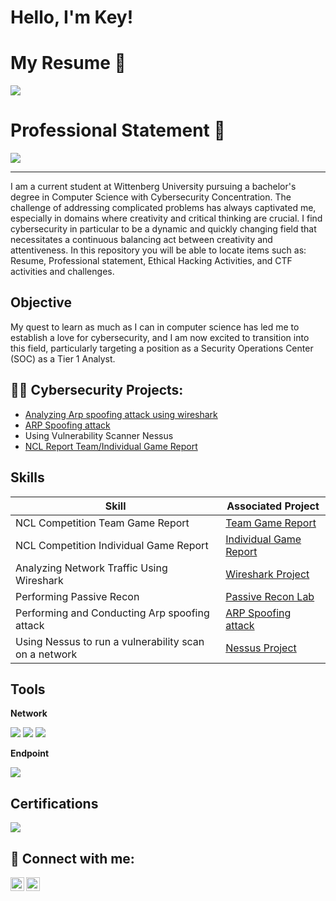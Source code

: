 # Hello, I'm Key!

# My Resume 📄
<a href="https://github.com/Key-The-Visionary/Resume/blob/main/README.md"><img src="https://img.shields.io/badge/-Resume-000000?&style=for-the-badge&logo=page&logoColor=white" /></a>

# Professional Statement 🤵
<a href="https://your-link-to-professional-statement"><img src="https://img.shields.io/badge/-Professional_Statement-8e44ad?&style=for-the-badge&logo=suitcase&logoColor=white" /></a>


-------------------------------------------------------------------------------------------

I am a current student at Wittenberg University pursuing a bachelor's degree in Computer Science with Cybersecurity Concentration. The challenge of addressing complicated problems has always captivated me, especially in domains where creativity and critical thinking are crucial. I find cybersecurity in particular to be a dynamic and quickly changing field that necessitates a continuous balancing act between creativity and attentiveness. In this repository you will be able to locate items such as: Resume, Professional statement, Ethical Hacking Activities, and CTF activities and challenges. 

## Objective


My quest to learn as much as I can in computer science has led me to establish a love for cybersecurity, and I am now excited to transition into this field, particularly targeting a position as a Security Operations Center (SOC) as a Tier 1 Analyst.



<h2>👨‍💻 Cybersecurity Projects:</h2>

<ul>
    <li><a href="https://github.com/Key-The-Visionary/Wireshark-project">Analyzing Arp spoofing attack using wireshark</a></li>
    <li><a href="https://github.com/Key-The-Visionary/Arp-Spoofing-/blob/main/README.md">ARP Spoofing attack</a></li>
    <li> Using Vulnerability Scanner Nessus</li>
    <li> <a href="https://github.com/Key-The-Visionary/NCL-Report">NCL Report Team/Individual Game Report</a> </li>
    
</ul>

## Skills

| Skill                                         | Associated Project         |
|-----------------------------------------------|----------------------------|
| NCL Competition Team Game Report         | <a href="https://cyberskyline.com/report/GQR3DAABC3P3">Team Game Report</a>|
| NCL Competition Individual Game Report  | <a href="https://cyberskyline.com/report/1UAQC2ARFBY6">Individual Game Report</a>|
| Analyzing Network Traffic Using Wireshark         | <a href="https://github.com/Key-The-Visionary/Wireshark-project">Wireshark Project</a>|
| Performing Passive Recon      | <a href="https://cyberskyline.com/report/1UAQC2ARFBY6">Passive Recon Lab</a>|
| Performing and Conducting Arp spoofing attack                  | <a href="https://github.com/Key-The-Visionary/Arp-Spoofing-/blob/main/README.md">ARP Spoofing attack</a>|
| Using Nessus to run a vulnerability scan on a network | <a href="https://cyberskyline.com/report/1UAQC2ARFBY6">Nessus Project</a>|

## Tools


**Network**
<div>
    <img src="https://img.shields.io/badge/-Wireshark-1679A7?&style=for-the-badge&logo=Wireshark&logoColor=white" />
    <img src="https://img.shields.io/badge/-Nmap-00A9E0?&style=for-the-badge&logo=Nmap&logoColor=white" />
    <img src="https://img.shields.io/badge/-Nessus-343a40?&style=for-the-badge&logo=Tenable&logoColor=white" />
</div>

**Endpoint**
<div>
    <img src="https://img.shields.io/badge/-Microsoft_Defender_for_Endpoint-00A4EF?&style=for-the-badge&logo=Microsoft&logoColor=white" />
</div>

## Certifications
<div>
<img src="https://img.shields.io/badge/-Security%2B-FF0000?&style=for-the-badge&logo=CompTIA&logoColor=white" />


<h2> 🤳 Connect with me:</h2>

[<img align="left" alt="KeyUpchurch | YouTube" width="22px" src="https://cdn.jsdelivr.net/npm/simple-icons@v3/icons/youtube.svg" />][youtube]
[<img align="left" alt="KeyUpchurch | LinkedIn" width="22px" src="https://cdn.jsdelivr.net/npm/simple-icons@v3/icons/linkedin.svg" />][linkedin]

[youtube]: https://www.youtube.com/@KeyUpchurch
[linkedin]:https://www.linkedin.com/in/key-upchurch-613615338/



